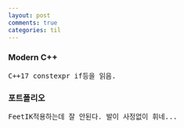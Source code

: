```yaml
---
layout: post
comments: true
categories: til
---
```


<h3>Modern C++</h3>
<pre style="white-space: pre-wrap;">
C++17 constexpr if등을 읽음.
</pre>
<h3>포트폴리오</h3>
<pre style="white-space: pre-wrap;">
FeetIK적용하는데 잘 안된다. 발이 사정없이 휘네...
</pre>
